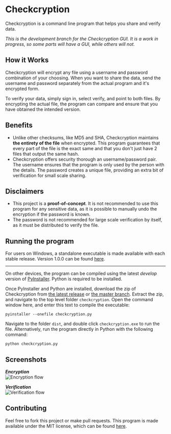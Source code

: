 # Checkcryption

Checkcryption is a command line program that helps you share and verify data.

*This is the development branch for the Checkcryption GUI. It is a work in progress, so some parts will have a GUI,
while others will not.*

## How it Works

Checkcryption will encrypt any file using a username and password combination of your choosing. When you want to share the data, send the username and password separately from the actual program and it's encrypted form.

To verify your data, simply sign in, select verify, and point to both files. By encrypting the actual file, the program can compare and ensure that you have obtained the intended version.

## Benefits

* Unlike other checksums, like MD5 and SHA, Checkcryption maintains **the entirety of the file** when encrypted. This program guarantees that every part of the file is the exact same and that you don't just have 2 files that output the same hash.
* Checkcryption offers security thorough an username/password pair. The username ensures that the program is only used by the person with the details. The password creates a unique file, providing an extra bit of verification for small scale sharing.

## Disclaimers

* This project is a **proof-of-concept**. It is not recommended to use this program for any sensitive data, as it is possible to manually undo the encryption if the password is known.
* The password is not recommended for large scale verification by itself, as it must be distributed to verify the file.

## Running the program

For users on Windows, a standalone executable is made available with each stable release. Version 1.0.0 can be found [here](https://github.com/cam-rod/checkcryption/releases/download/1.0.0/checkcryption.exe).

*****

On other devices, the program can be compiled using the latest *develop* version of [PyInstaller](https://github.com/pyinstaller/pyinstaller). Python is required to be installed.

Once PyInstaller and Python are installed, download the zip of Checkcryption from [the latest release](https://github.com/cam-rod/checkcryption/releases/latest) or [the master branch](https://github.com/cam-rod/TI84-colour-physics-bible/archive/master.zip). Extract the zip, and navigate to the top level folder `checkcryption`. Open the command window here, and enter this text to compile the executable:

```shell
pyinstaller --onefile checkcryption.py
```

Navigate to the folder `dist`, and double click `checkcryption.exe` to run the file. Alternatively, run the program directly in Python with the following command:

```shell
python checkcryption.py
```

## Screenshots

***Encryption***  
![Encryption flow](https://i.imgur.com/XL8nLSA.png)

***Verification***  
![Verification flow](https://i.imgur.com/RKTJ2a4.png)

## Contributing

Feel free to fork this project or make pull requests. This program is made available under the MIT license, which can be found [here](LICENSE).
